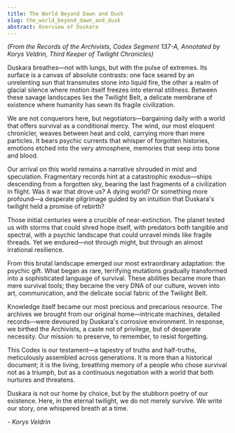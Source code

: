 ```yaml
---
title: The World Beyond Dawn and Dusk
slug: the_world_beyond_dawn_and_dusk
abstract: Overview of Duskara
---
```


*(From the Records of the Archivists, Codex Segment 137-A, Annotated by Korys Veldrin, Third Keeper of Twilight Chronicles)*

Duskara breathes—not with lungs, but with the pulse of extremes. Its surface is a canvas of absolute contrasts: one face seared by an unrelenting sun that transmutes stone into liquid fire, the other a realm of glacial silence where motion itself freezes into eternal stillness. Between these savage landscapes lies the Twilight Belt, a delicate membrane of existence where humanity has sewn its fragile civilization.

We are not conquerors here, but negotiators—bargaining daily with a world that offers survival as a conditional mercy. The wind, our most eloquent chronicler, weaves between heat and cold, carrying more than mere particles. It bears psychic currents that whisper of forgotten histories, emotions etched into the very atmosphere, memories that seep into bone and blood.

Our arrival on this world remains a narrative shrouded in mist and speculation. Fragmentary records hint at a catastrophic exodus—ships descending from a forgotten sky, bearing the last fragments of a civilization in flight. Was it war that drove us? A dying world? Or something more profound—a desperate pilgrimage guided by an intuition that Duskara's twilight held a promise of rebirth?

Those initial centuries were a crucible of near-extinction. The planet tested us with storms that could shred hope itself, with predators both tangible and spectral, with a psychic landscape that could unravel minds like fragile threads. Yet we endured—not through might, but through an almost irrational resilience.

From this brutal landscape emerged our most extraordinary adaptation: the psychic gift. What began as rare, terrifying mutations gradually transformed into a sophisticated language of survival. These abilities became more than mere survival tools; they became the very DNA of our culture, woven into art, communication, and the delicate social fabric of the Twilight Belt.

Knowledge itself became our most precious and precarious resource. The archives we brought from our original home—intricate machines, detailed records—were devoured by Duskara's corrosive environment. In response, we birthed the Archivists, a caste not of privilege, but of desperate necessity. Our mission: to preserve, to remember, to resist forgetting.

This Codex is our testament—a tapestry of truths and half-truths, meticulously assembled across generations. It is more than a historical document; it is the living, breathing memory of a people who chose survival not as a triumph, but as a continuous negotiation with a world that both nurtures and threatens.

Duskara is not our home by choice, but by the stubborn poetry of our existence. Here, in the eternal twilight, we do not merely survive. We write our story, one whispered breath at a time.

*- Korys Veldrin*


